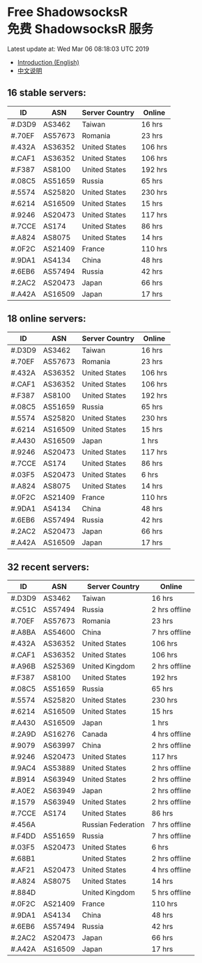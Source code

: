 # Free ShadowsocksR<br>免费 ShadowsocksR 服务

Latest update at: Wed Mar 06 08:18:03 UTC 2019

- [Introduction (English)](https://vision-network.readthedocs.io/en/latest/services/autossr.html)
- [中文说明](https://vision-network.readthedocs.io/zh_CN/latest/services/autossr.html)


## 16 stable servers:

| ID | ASN | Server Country | Online |
| ------ | ------ | ------ | ------ |
| #.D3D9 | AS3462 | Taiwan | 16 hrs |
| #.70EF | AS57673 | Romania | 23 hrs |
| #.432A | AS36352 | United States | 106 hrs |
| #.CAF1 | AS36352 | United States | 106 hrs |
| #.F387 | AS8100 | United States | 192 hrs |
| #.08C5 | AS51659 | Russia | 65 hrs |
| #.5574 | AS25820 | United States | 230 hrs |
| #.6214 | AS16509 | United States | 15 hrs |
| #.9246 | AS20473 | United States | 117 hrs |
| #.7CCE | AS174 | United States | 86 hrs |
| #.A824 | AS8075 | United States | 14 hrs |
| #.0F2C | AS21409 | France | 110 hrs |
| #.9DA1 | AS4134 | China | 48 hrs |
| #.6EB6 | AS57494 | Russia | 42 hrs |
| #.2AC2 | AS20473 | Japan | 66 hrs |
| #.A42A | AS16509 | Japan | 17 hrs |

## 18 online servers:

| ID | ASN | Server Country | Online |
| ------ | ------ | ------ | ------ |
| #.D3D9 | AS3462 | Taiwan | 16 hrs |
| #.70EF | AS57673 | Romania | 23 hrs |
| #.432A | AS36352 | United States | 106 hrs |
| #.CAF1 | AS36352 | United States | 106 hrs |
| #.F387 | AS8100 | United States | 192 hrs |
| #.08C5 | AS51659 | Russia | 65 hrs |
| #.5574 | AS25820 | United States | 230 hrs |
| #.6214 | AS16509 | United States | 15 hrs |
| #.A430 | AS16509 | Japan | 1 hrs |
| #.9246 | AS20473 | United States | 117 hrs |
| #.7CCE | AS174 | United States | 86 hrs |
| #.03F5 | AS20473 | United States | 6 hrs |
| #.A824 | AS8075 | United States | 14 hrs |
| #.0F2C | AS21409 | France | 110 hrs |
| #.9DA1 | AS4134 | China | 48 hrs |
| #.6EB6 | AS57494 | Russia | 42 hrs |
| #.2AC2 | AS20473 | Japan | 66 hrs |
| #.A42A | AS16509 | Japan | 17 hrs |

## 32 recent servers:

| ID | ASN | Server Country | Online |
| ------ | ------ | ------ | ------ |
| #.D3D9 | AS3462 | Taiwan | 16 hrs |
| #.C51C | AS57494 | Russia | 2 hrs offline |
| #.70EF | AS57673 | Romania | 23 hrs |
| #.A8BA | AS54600 | China | 7 hrs offline |
| #.432A | AS36352 | United States | 106 hrs |
| #.CAF1 | AS36352 | United States | 106 hrs |
| #.A96B | AS25369 | United Kingdom | 2 hrs offline |
| #.F387 | AS8100 | United States | 192 hrs |
| #.08C5 | AS51659 | Russia | 65 hrs |
| #.5574 | AS25820 | United States | 230 hrs |
| #.6214 | AS16509 | United States | 15 hrs |
| #.A430 | AS16509 | Japan | 1 hrs |
| #.2A9D | AS16276 | Canada | 4 hrs offline |
| #.9079 | AS63997 | China | 2 hrs offline |
| #.9246 | AS20473 | United States | 117 hrs |
| #.9AC4 | AS53889 | United States | 2 hrs offline |
| #.B914 | AS63949 | United States | 2 hrs offline |
| #.A0E2 | AS63949 | Japan | 2 hrs offline |
| #.1579 | AS63949 | United States | 2 hrs offline |
| #.7CCE | AS174 | United States | 86 hrs |
| #.456A |  | Russian Federation | 7 hrs offline |
| #.F4DD | AS51659 | Russia | 7 hrs offline |
| #.03F5 | AS20473 | United States | 6 hrs |
| #.68B1 |  | United States | 2 hrs offline |
| #.AF21 | AS20473 | United States | 4 hrs offline |
| #.A824 | AS8075 | United States | 14 hrs |
| #.884D |  | United Kingdom | 5 hrs offline |
| #.0F2C | AS21409 | France | 110 hrs |
| #.9DA1 | AS4134 | China | 48 hrs |
| #.6EB6 | AS57494 | Russia | 42 hrs |
| #.2AC2 | AS20473 | Japan | 66 hrs |
| #.A42A | AS16509 | Japan | 17 hrs |


